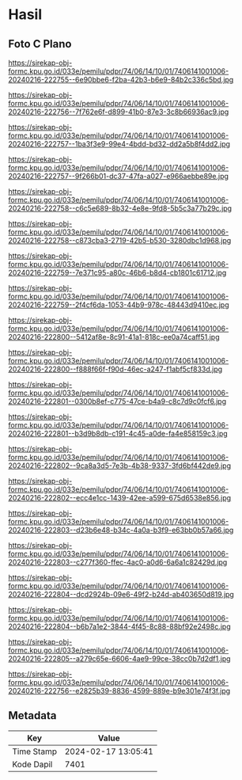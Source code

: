 # Hasil

## Foto C Plano

https://sirekap-obj-formc.kpu.go.id/033e/pemilu/pdpr/74/06/14/10/01/7406141001006-20240216-222755--6e90bbe6-f2ba-42b3-b6e9-84b2c336c5bd.jpg

https://sirekap-obj-formc.kpu.go.id/033e/pemilu/pdpr/74/06/14/10/01/7406141001006-20240216-222756--7f762e6f-d899-41b0-87e3-3c8b66936ac9.jpg

https://sirekap-obj-formc.kpu.go.id/033e/pemilu/pdpr/74/06/14/10/01/7406141001006-20240216-222757--1ba3f3e9-99e4-4bdd-bd32-dd2a5b8f4dd2.jpg

https://sirekap-obj-formc.kpu.go.id/033e/pemilu/pdpr/74/06/14/10/01/7406141001006-20240216-222757--9f266b01-dc37-47fa-a027-e966aebbe89e.jpg

https://sirekap-obj-formc.kpu.go.id/033e/pemilu/pdpr/74/06/14/10/01/7406141001006-20240216-222758--c6c5e689-8b32-4e8e-9fd8-5b5c3a77b29c.jpg

https://sirekap-obj-formc.kpu.go.id/033e/pemilu/pdpr/74/06/14/10/01/7406141001006-20240216-222758--c873cba3-2719-42b5-b530-3280dbc1d968.jpg

https://sirekap-obj-formc.kpu.go.id/033e/pemilu/pdpr/74/06/14/10/01/7406141001006-20240216-222759--7e371c95-a80c-46b6-b8d4-cb1801c61712.jpg

https://sirekap-obj-formc.kpu.go.id/033e/pemilu/pdpr/74/06/14/10/01/7406141001006-20240216-222759--2f4cf6da-1053-44b9-978c-48443d9410ec.jpg

https://sirekap-obj-formc.kpu.go.id/033e/pemilu/pdpr/74/06/14/10/01/7406141001006-20240216-222800--5412af8e-8c91-41a1-818c-ee0a74caff51.jpg

https://sirekap-obj-formc.kpu.go.id/033e/pemilu/pdpr/74/06/14/10/01/7406141001006-20240216-222800--f888f66f-f90d-46ec-a247-f1abf5cf833d.jpg

https://sirekap-obj-formc.kpu.go.id/033e/pemilu/pdpr/74/06/14/10/01/7406141001006-20240216-222801--0300b8ef-c775-47ce-b4a9-c8c7d9c0fcf6.jpg

https://sirekap-obj-formc.kpu.go.id/033e/pemilu/pdpr/74/06/14/10/01/7406141001006-20240216-222801--b3d9b8db-c191-4c45-a0de-fa4e858159c3.jpg

https://sirekap-obj-formc.kpu.go.id/033e/pemilu/pdpr/74/06/14/10/01/7406141001006-20240216-222802--9ca8a3d5-7e3b-4b38-9337-3fd6bf442de9.jpg

https://sirekap-obj-formc.kpu.go.id/033e/pemilu/pdpr/74/06/14/10/01/7406141001006-20240216-222802--ecc4e1cc-1439-42ee-a599-675d6538e856.jpg

https://sirekap-obj-formc.kpu.go.id/033e/pemilu/pdpr/74/06/14/10/01/7406141001006-20240216-222803--d23b6e48-b34c-4a0a-b3f9-e63bb0b57a66.jpg

https://sirekap-obj-formc.kpu.go.id/033e/pemilu/pdpr/74/06/14/10/01/7406141001006-20240216-222803--c277f360-ffec-4ac0-a0d6-6a6a1c82429d.jpg

https://sirekap-obj-formc.kpu.go.id/033e/pemilu/pdpr/74/06/14/10/01/7406141001006-20240216-222804--dcd2924b-09e6-49f2-b24d-ab403650d819.jpg

https://sirekap-obj-formc.kpu.go.id/033e/pemilu/pdpr/74/06/14/10/01/7406141001006-20240216-222804--b6b7a1e2-3844-4f45-8c88-88bf92e2498c.jpg

https://sirekap-obj-formc.kpu.go.id/033e/pemilu/pdpr/74/06/14/10/01/7406141001006-20240216-222805--a279c65e-6606-4ae9-99ce-38cc0b7d2df1.jpg

https://sirekap-obj-formc.kpu.go.id/033e/pemilu/pdpr/74/06/14/10/01/7406141001006-20240216-222756--e2825b39-8836-4599-889e-b9e301e74f3f.jpg


## Metadata

| Key        | Value               |
| ---------- | ------------------- |
| Time Stamp | 2024-02-17 13:05:41 |
| Kode Dapil | 7401                |



